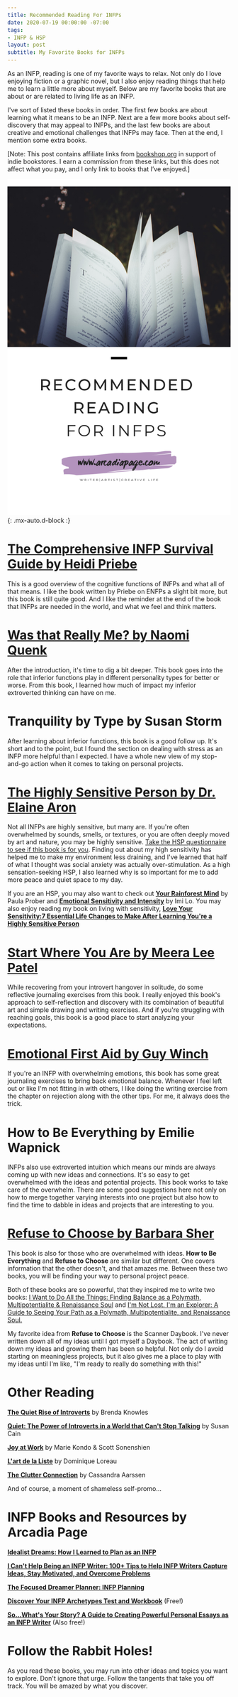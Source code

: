 ```yaml
---
title: Recommended Reading For INFPs
date: 2020-07-19 00:00:00 -07:00
tags:
- INFP & HSP
layout: post
subtitle: My Favorite Books for INFPs
---
```


As an INFP, reading is one of my favorite ways to relax. Not only do I love enjoying fiction or a graphic novel, but I also enjoy reading things that help me to learn a little more about myself. Below are my favorite books that are about or are related to living life as an INFP.

I've sort of listed these books in order. The first few books are about learning what it means to be an INFP. Next are a few more books about self-discovery that may appeal to INFPs, and the last few books are about creative and emotional challenges that INFPs may face. Then at the end, I mention some extra books.

\[Note: This post contains affiliate links from [bookshop.org](https://bookshop.org/) in support of indie bookstores. I earn a commission from these links, but this does not affect what you pay, and I only link to books that I’ve enjoyed.\]

![](/uploads/recommended-reading.png){: .mx-auto.d-block :}


# [The Comprehensive INFP Survival Guide by Heidi Priebe](https://bookshop.org/a/8232/9781945796159)

This is a good overview of the cognitive functions of INFPs and what all of that means. I like the book written by Priebe on ENFPs a slight bit more, but this book is still quite good. And I like the reminder at the end of the book that INFPs are needed in the world, and what we feel and think matters.

# [Was that Really Me? by Naomi Quenk](https://bookshop.org/a/8232/9780891061700)

After the introduction, it's time to dig a bit deeper. This book goes into the role that inferior functions play in different personality types for better or worse. From this book, I learned how much of impact my inferior extroverted thinking can have on me.

# Tranquility by Type by Susan Storm

After learning about inferior functions, this book is a good follow up. It's short and to the point, but I found the section on dealing with stress as an INFP more helpful than I expected. I have a whole new view of my stop-and-go action when it comes to taking on personal projects.

# [The Highly Sensitive Person by Dr. Elaine Aron ](https://bookshop.org/a/8232/9780553062182)

Not all INFPs are highly sensitive, but many are. If you're often overwhelmed by sounds, smells, or textures, or you are often deeply moved by art and nature, you may be highly sensitive. [Take the HSP questionnaire to see if this book is for you](http://hsperson.com/test/). Finding out about my high sensitivity has helped me to make my environment less draining, and I've learned that half of what I thought was social anxiety was actually over-stimulation. As a high sensation-seeking HSP, I also learned why is so important for me to add more peace and quiet space to my day.

If you are an HSP, you may also want to check out [**Your Rainforest Mind**](https://bookshop.org/a/8232/9780692713105) by Paula Prober and [**Emotional Sensitivity and Intensity**](https://bookshop.org/a/8232/9781473656031) by Imi Lo. You may also enjoy reading my book on living with sensitivity, [**Love Your Sensitivity:7 Essential Life Changes to Make After Learning You're a Highly Sensitive Person**](https://payhip.com/b/KI5eW)

# [Start Where You Are by Meera Lee Patel ](https://bookshop.org/a/8232/9780399174827)

While recovering from your introvert hangover in solitude, do some reflective journaling exercises from this book. I really enjoyed this book's approach to self-reflection and discovery with its combination of beautiful art and simple drawing and writing exercises. And if you're struggling with reaching goals, this book is a good place to start analyzing your expectations.

# [Emotional First Aid by Guy Winch](https://bookshop.org/a/8232/9780142181072)

If you're an INFP with overwhelming emotions, this book has some great journaling exercises to bring back emotional balance. Whenever I feel left out or like I'm not fitting in with others, I like doing the writing exercise from the chapter on rejection along with the other tips. For me, it always does the trick.

# How to Be Everything by Emilie Wapnick

INFPs also use extroverted intuition which means our minds are always coming up with new ideas and connections. It's so easy to get overwhelmed with the ideas and potential projects. This book works to take care of the overwhelm. There are some good suggestions here not only on how to merge together varying interests into one project but also how to find the time to dabble in ideas and projects that are interesting to you.

# [Refuse to Choose by Barbara Sher](https://bookshop.org/a/8232/9781594866265)

This book is also for those who are overwhelmed with ideas. **How to Be Everything** and **Refuse to Choose** are similar but different. One covers information that the other doesn't, and that amazes me. Between these two books, you will be finding your way to personal project peace.

Both of these books are so powerful, that they inspired me to write two books: [I Want to Do All the Things: Finding Balance as a Polymath, Multipotentialite & Renaissance Soul](https://payhip.com/b/4ljG) and [I'm Not Lost. I'm an Explorer: A Guide to Seeing Your Path as a Polymath, Multipotentialite, and Renaissance Soul.](https://payhip.com/b/THgfD)

My favorite idea from **Refuse to Choose** is the Scanner Daybook. I've never written down all of my ideas until I got myself a Daybook. The act of writing down my ideas and growing them has been so helpful. Not only do I avoid starting on meaningless projects, but it also gives me a place to play with my ideas until I'm like, "I'm ready to really do something with this!"

# Other Reading

[**The Quiet Rise of Introverts**](https://bookshop.org/a/8232/9781633536418) by Brenda Knowles

[**Quiet: The Power of Introverts in a World that Can't Stop Talking**](https://bookshop.org/a/8232/9780307352156) by Susan Cain

[**Joy at Work**](https://bookshop.org/a/8232/9780316423328) by Marie Kondo & Scott Sonenshien

[**L'art de la Liste**](https://bookshop.org/a/8232/9781409182917) by Dominique Loreau

[**The Clutter Connection**](https://bookshop.org/a/8232/9781633538566) by Cassandra Aarssen

And of course, a moment of shameless self-promo...

# INFP Books and Resources by Arcadia Page

[**Idealist Dreams: How I Learned to Plan as an INFP**](https://payhip.com/b/KrBh) 

[**I Can't Help Being an INFP Writer: 100+ Tips to Help INFP Writers Capture Ideas, Stay Motivated, and Overcome Problems**](https://payhip.com/b/4tWM)

[**The Focused Dreamer Planner: INFP Planning**](https://payhip.com/b/LZQNK)

[**Discover Your INFP Archetypes Test and Workbook**](https://payhip.com/b/Di7wb) (Free!)

[**So...What's Your Story? A Guide to Creating Powerful Personal Essays as an INFP Writer**](https://payhip.com/b/NeotK) (Also free!)



# Follow the Rabbit Holes!

As you read these books, you may run into other ideas and topics you want to explore. Don't ignore that urge. Follow the tangents that take you off track. You will be amazed by what you discover.
